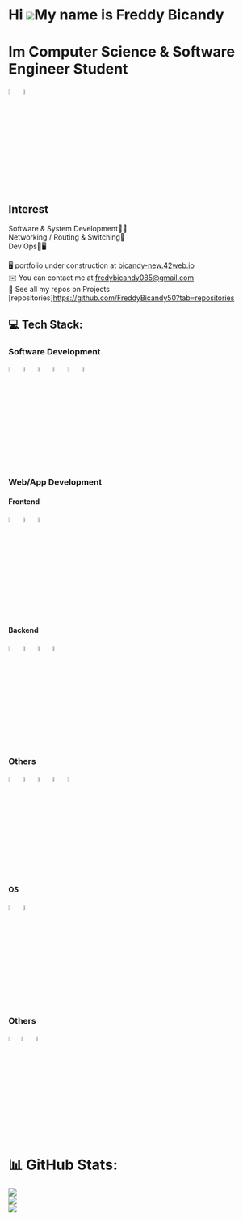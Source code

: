 Hi ![](https://user-images.githubusercontent.com/18350557/176309783-0785949b-9127-417c-8b55-ab5a4333674e.gif)My name is
Freddy Bicandy
======================================================================================================================================

# Im Computer Science & Software Engineer Student

<p align="left">
  <img width="5%" src="https://42beirut.com/wp-content/uploads/2023/11/download.png"/>
  <img width="5%" src="https://upload.wikimedia.org/wikipedia/en/6/6c/Lebanese_International_University_%28logo%29.png"/>
</p>


## Interest

Software & System Development🧑‍💻<br>
Networking / Routing & Switching🛜<br>
Dev Ops🔐🖥️<br>

🖥️ portfolio under construction at [bicandy-new.42web.io](https://bicandy-new.42web.io/)<br>✉️ You can contact me at fredybicandy085@gmail.com<br>🚀 See all my repos on Projects [repositories]https://github.com/FreddyBicandy50?tab=repositories<br>

## 💻 Tech Stack:

### Software Development
<img src="https://user-images.githubusercontent.com/25181517/192158606-7c2ef6bd-6e04-47cf-b5bc-da2797cb5bda.png" alt="Bash" width="5%" /> <img src="https://user-images.githubusercontent.com/25181517/192106070-46255bcf-65e6-4c6b-a296-bf8d0d8fb2a7.png" alt="C" width="5%"/>
<img src="https://user-images.githubusercontent.com/25181517/192106073-90fffafe-3562-4ff9-a37e-c77a2da0ff58.png" alt="C++" width="5%"/> <img src="https://user-images.githubusercontent.com/25181517/183570228-6a040b9f-3ddf-47a2-a201-743121dac664.png" alt="PHP" width="5%"/> <img src="https://user-images.githubusercontent.com/25181517/192108372-f71d70ac-7ae6-4c0d-8395-51d8870c2ef0.png" alt="Git" width="5%"/> <img src="https://user-images.githubusercontent.com/25181517/192108374-8da61ba1-99ec-41d7-80b8-fb2f7c0a4948.png" alt="Github" width="5%"/>

### Web/App Development
#### Frontend
<img src="https://user-images.githubusercontent.com/25181517/192158954-f88b5814-d510-4564-b285-dff7d6400dad.png" alt="HTML" width="5%"/> <img src="https://user-images.githubusercontent.com/25181517/202896760-337261ed-ee92-4979-84c4-d4b829c7355d.png" alt="Tailwind" width="5%"/> <img src="https://user-images.githubusercontent.com/25181517/186150365-da1eccce-6201-487c-8649-45e9e99435fd.png" alt="Flutter" width="5%"/>

#### Backend
<img src="https://github.com/marwin1991/profile-technology-icons/assets/25181517/afcf1c98-544e-41fb-bf44-edba5e62809a" alt="Laravel" width="5%"/> <img src="https://user-images.githubusercontent.com/25181517/183896128-ec99105a-ec1a-4d85-b08b-1aa1620b2046.png" alt="MySQL" width="5%"/> <img src="https://user-images.githubusercontent.com/25181517/183345125-9a7cd2e6-6ad6-436f-8490-44c903bef84c.png" alt="Nginx" width="5%"/> <img src="https://user-images.githubusercontent.com/25181517/183896132-54262f2e-6d98-41e3-8888-e40ab5a17326.png" alt="AWS" width="5%"/>

### Others
<img src="https://user-images.githubusercontent.com/25181517/192108891-d86b6220-e232-423a-bf5f-90903e6887c3.png" alt="Vscode" width="5%"/> <img src="https://user-images.githubusercontent.com/25181517/183912952-83784e94-629d-4c34-a961-ae2ae795b662.png" alt="Jira" width="5%"/> <img src="https://user-images.githubusercontent.com/25181517/192108890-200809d1-439c-4e23-90d3-b090cf9a4eea.png" alt="Intellij" width="5%"/> <img src="https://user-images.githubusercontent.com/25181517/192108895-20dc3343-43e3-4a54-a90e-13a4abbc57b9.png" alt="Android Studio" width="5%"/> <img src="https://user-images.githubusercontent.com/25181517/192109061-e138ca71-337c-4019-8d42-4792fdaa7128.png" alt="Postman" width="5%"/>

#### OS
<img src="https://github.com/marwin1991/profile-technology-icons/assets/76662862/2481dc48-be6b-4ebb-9e8c-3b957efe69fa" alt="Linux" width="5%"/> <img src="https://user-images.githubusercontent.com/25181517/186884150-05e9ff6d-340e-4802-9533-2c3f02363ee3.png" alt="Windows" width="5%"/>

### Others
<img src="https://github.com/marwin1991/profile-technology-icons/assets/136815194/a57a85ba-e2dd-4036-85b6-7e1532391627" alt="Arduino" width="5%"/><img src="https://github.com/user-attachments/assets/63d6cb39-63c6-44fc-bbb1-2adcb8458a32" alt="Raspberry Pi" width="5%"/> <img src="https://user-images.githubusercontent.com/25181517/117207330-263ba280-adf4-11eb-9b97-0ac5b40bc3be.png" alt="Docker" width="5%"/>

# 📊 GitHub Stats:

![](https://github-readme-stats.vercel.app/api?username=FreddyBicandy50&theme=dark&hide_border=true&include_all_commits=true&count_private=true)<br/>
![](https://github-readme-streak-stats.herokuapp.com/?user=FreddyBicandy50&theme=dark&hide_border=true)<br/>
![](https://github-readme-stats.vercel.app/api/top-langs/?username=FreddyBicandy50&theme=dark&hide_border=true&include_all_commits=true&count_private=true&layout=compact)
